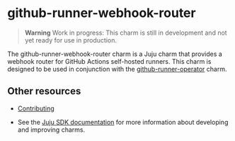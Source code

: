 <!--
Avoid using this README file for information that is maintained or published elsewhere, e.g.:

* metadata.yaml > published on Charmhub
* documentation > published on (or linked to from) Charmhub
* detailed contribution guide > documentation or CONTRIBUTING.md

Use links instead.
-->

# github-runner-webhook-router

> **Warning**
Work in progress: This charm is still in development and not yet ready for use in production.

The github-runner-webhook-router charm is a Juju charm that provides a webhook router for GitHub Actions self-hosted runners. 
This charm is designed to be used in conjunction with the [github-runner-operator](https://github.com/canonical/github-runner-operator) charm.


## Other resources

<!-- If your charm is documented somewhere else other than Charmhub, provide a link separately. -->

- [Contributing](CONTRIBUTING.md) <!-- or link to other contribution documentation -->

- See the [Juju SDK documentation](https://juju.is/docs/sdk) for more information about developing and improving charms.
